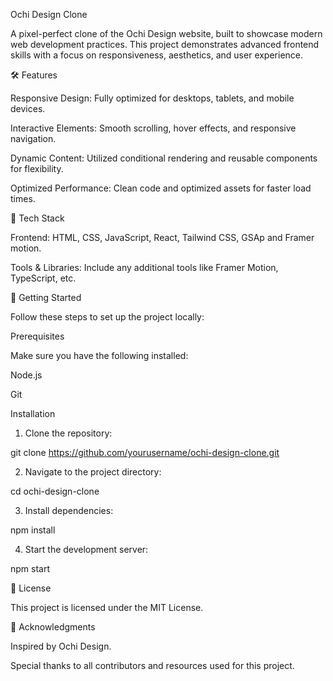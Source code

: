 Ochi Design Clone

A pixel-perfect clone of the Ochi Design website, built to showcase modern web development practices. This project demonstrates advanced frontend skills with a focus on responsiveness, aesthetics, and user experience.



🛠️ Features

Responsive Design: Fully optimized for desktops, tablets, and mobile devices.

Interactive Elements: Smooth scrolling, hover effects, and responsive navigation.

Dynamic Content: Utilized conditional rendering and reusable components for flexibility.

Optimized Performance: Clean code and optimized assets for faster load times.


📂 Tech Stack

Frontend: HTML, CSS, JavaScript, React, Tailwind CSS, GSAp and Framer motion. 

Tools & Libraries: Include any additional tools like Framer Motion, TypeScript, etc.


🚀 Getting Started

Follow these steps to set up the project locally:

Prerequisites

Make sure you have the following installed:

Node.js

Git


Installation

1. Clone the repository:

git clone https://github.com/yourusername/ochi-design-clone.git


2. Navigate to the project directory:

cd ochi-design-clone


3. Install dependencies:

npm install


4. Start the development server:

npm start


📝 License

This project is licensed under the MIT License.

🙌 Acknowledgments

Inspired by Ochi Design.

Special thanks to all contributors and resources used for this project.
